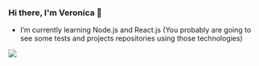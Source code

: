 ### Hi there, I'm Veronica 👋

- I’m currently learning Node.js and React.js (You probably are going to see some tests and projects repositories using those technologies)

<img src="https://cdn.jsdelivr.net/gh/devicons/devicon/icons/nodejs/nodejs-original.svg" />
          
<link rel="stylesheet" href="https://cdn.jsdelivr.net/gh/devicons/devicon@v2.15.1/devicon.min.css">



<!--
**verociolfi/verociolfi** is a ✨ _special_ ✨ repository because its `README.md` (this file) appears on your GitHub profile.

Here are some ideas to get you started:

- 🔭 I’m currently working on ...
- I’m currently learning Node.js and React.js (You probably are going to see some tests and projects repositories using those technologies)
<i class="devicon-react-original-wordmark colored"></i> <i class="devicon-nodejs-plain colored"></i>
- 👯 I’m looking to collaborate on ...
- 🤔 I’m looking for help with ...
- 💬 Ask me about ...
- 📫 How to reach me: ...
- 😄 Pronouns: ...
- ⚡ Fun fact: ...
-->


<link rel="stylesheet" href="https://cdn.jsdelivr.net/gh/devicons/devicon@v2.15.1/devicon.min.css">
          
